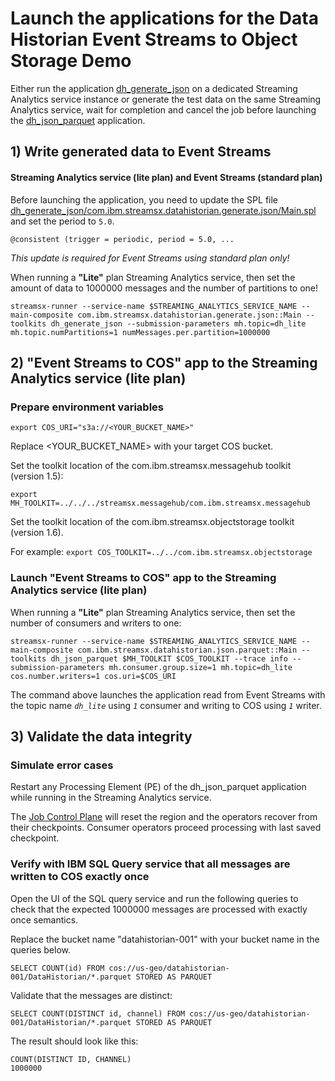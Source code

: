 # Launch the applications for the Data Historian Event Streams to Object Storage Demo

Either run the application [dh_generate_json](dh_generate_json/README.md) on a dedicated Streaming Analytics service instance or generate the test data on the same Streaming Analytics service, wait for completion and cancel the job before launching the  [dh_json_parquet](dh_json_parquet/README.md) application.

## 1) Write generated data to Event Streams

#### Streaming Analytics service (lite plan) and Event Streams (standard plan)

Before launching the application, you need to update the SPL file [dh_generate_json/com.ibm.streamsx.datahistorian.generate.json/Main.spl](dh_generate_json/com.ibm.streamsx.datahistorian.generate.json/Main.spl) and set the period to `5.0`.

    @consistent (trigger = periodic, period = 5.0, ...

*This update is required for Event Streams using standard plan only!*

When running a **"Lite"** plan Streaming Analytics service, then set the amount of data to 1000000 messages and the number of partitions to one!

    streamsx-runner --service-name $STREAMING_ANALYTICS_SERVICE_NAME --main-composite com.ibm.streamsx.datahistorian.generate.json::Main --toolkits dh_generate_json --submission-parameters mh.topic=dh_lite mh.topic.numPartitions=1 numMessages.per.partition=1000000


## 2) "Event Streams to COS" app to the Streaming Analytics service (lite plan)

### Prepare environment variables

`export COS_URI="s3a://<YOUR_BUCKET_NAME>"`

Replace <YOUR_BUCKET_NAME> with your target COS bucket.

Set the toolkit location of the com.ibm.streamsx.messagehub toolkit (version 1.5):

`export MH_TOOLKIT=../../../streamsx.messagehub/com.ibm.streamsx.messagehub`

Set the toolkit location of the com.ibm.streamsx.objectstorage toolkit (version 1.6).

For example:
`export COS_TOOLKIT=../../com.ibm.streamsx.objectstorage`

### Launch "Event Streams to COS" app to the Streaming Analytics service (lite plan)

When running a **"Lite"** plan Streaming Analytics service, then set the number of consumers and writers to one:

    streamsx-runner --service-name $STREAMING_ANALYTICS_SERVICE_NAME --main-composite com.ibm.streamsx.datahistorian.json.parquet::Main --toolkits dh_json_parquet $MH_TOOLKIT $COS_TOOLKIT --trace info --submission-parameters mh.consumer.group.size=1 mh.topic=dh_lite cos.number.writers=1 cos.uri=$COS_URI


The command above launches the application read from Event Streams with the topic name *`dh_lite`* using *`1`* consumer and writing to COS using *`1`* writer.


## 3) Validate the data integrity 

### Simulate error cases 

Restart any Processing Element (PE) of the dh_json_parquet application while running in the Streaming Analytics service.

The [Job Control Plane](https://www.ibm.com/support/knowledgecenter/en/SSCRJU_4.3.0/com.ibm.streams.dev.doc/doc/jobcontrolplane.html) will reset the region and the operators recover from their checkpoints. Consumer operators proceed processing with last saved checkpoint.

### Verify with IBM SQL Query service that all messages are written to COS exactly once 

Open the UI of the SQL query service and run the following queries to check that the expected 1000000 messages are processed with exactly once semantics.

Replace the bucket name "datahistorian-001" with your bucket name in the queries below.

    SELECT COUNT(id) FROM cos://us-geo/datahistorian-001/DataHistorian/*.parquet STORED AS PARQUET

Validate that the messages are distinct:

    SELECT COUNT(DISTINCT id, channel) FROM cos://us-geo/datahistorian-001/DataHistorian/*.parquet STORED AS PARQUET 

The result should look like this: 

    COUNT(DISTINCT ID, CHANNEL)
    1000000



